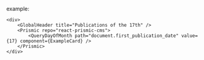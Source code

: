 example:

    <div>
        <GlobalHeader title="Publications of the 17th" />
        <Prismic repo="react-prismic-cms">
            <QueryDayOfMonth path="document.first_publication_date" value={17} component={ExampleCard} />
        </Prismic>
    </div>
